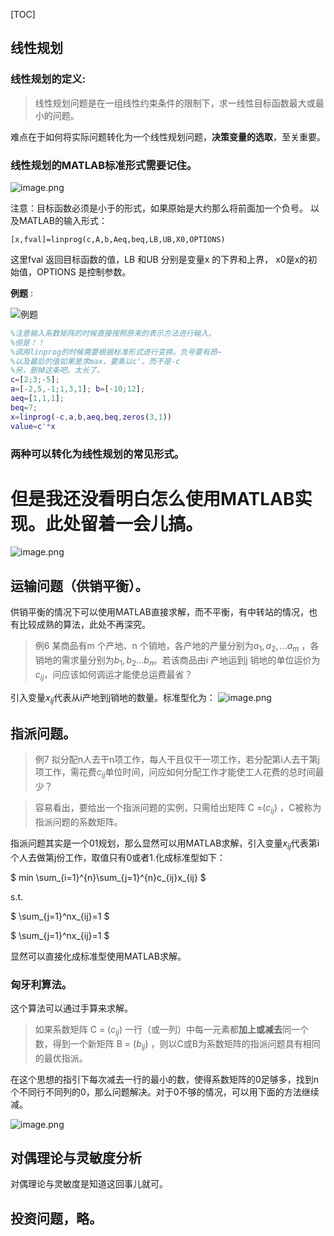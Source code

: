 
 [TOC]

## 线性规划
### 线性规划的定义:
>线性规划问题是在一组线性约束条件的限制下，求一线性目标函数最大或最小的问题。

 难点在于如何将实际问题转化为一个线性规划问题，**决策变量的选取**，至关重要。

### 线性规划的MATLAB标准形式需要记住。
![image.png](https://upload-images.jianshu.io/upload_images/8518563-49dcc5cf6b63148f.png?imageMogr2/auto-orient/strip%7CimageView2/2/w/1240)

注意：目标函数必须是小于的形式，如果原始是大约那么将前面加一个负号。
以及MATLAB的输入形式：

`[x,fval]=linprog(c,A,b,Aeq,beq,LB,UB,X0,OPTIONS)`

这里fval 返回目标函数的值，LB 和UB 分别是变量x 的下界和上界， x0是x的初始值，OPTIONS 是控制参数。

**例题** :

![例题](https://upload-images.jianshu.io/upload_images/8518563-43b18aa983b39bbb.png?imageMogr2/auto-orient/strip%7CimageView2/2/w/1240)


```matlab
%注意输入系数矩阵的时候直接按照原来的表示方法进行输入。
%但是！！
%调用linprog的时候需要根据标准形式进行变换。负号要有昂~
%以及最后的值如果是求max，要乘以c'。而不是-c
%另，删掉这条吧。太长了。
c=[2;3;-5];
a=[-2,5,-1;1,3,1]; b=[-10;12];
aeq=[1,1,1];
beq=7;
x=linprog(-c,a,b,aeq,beq,zeros(3,1))
value=c'*x
```
### 两种可以转化为线性规划的常见形式。
# 但是我还没看明白怎么使用MATLAB实现。此处留着一会儿搞。
![image.png](https://upload-images.jianshu.io/upload_images/8518563-38b5c5e6f22d9897.png?imageMogr2/auto-orient/strip%7CimageView2/2/w/1240)


## 运输问题（供销平衡）。

供销平衡的情况下可以使用MATLAB直接求解，而不平衡，有中转站的情况，也有比较成熟的算法，此处不再深究。

>例6 某商品有m 个产地、n 个销地，各产地的产量分别为$a_1,a_2,...a_m$ ，各销地的需求量分别为$b_1,b_2...b_n$。若该商品由i 产地运到j 销地的单位运价为$c_{ij}$，问应该如何调运才能使总运费最省？

引入变量$x_{ij}$代表从i产地到j销地的数量。标准型化为：
![image.png](https://upload-images.jianshu.io/upload_images/8518563-ef3e6a9edee6cab8.png?imageMogr2/auto-orient/strip%7CimageView2/2/w/1240)


## 指派问题。
>例7 拟分配n人去干n项工作，每人干且仅干一项工作，若分配第i人去干第j项工作，需花费$c_{ij}$单位时间，问应如何分配工作才能使工人花费的总时间最少？

>容易看出，要给出一个指派问题的实例，只需给出矩阵 C =($c_{ij}$) ，C被称为指派问题的系数矩阵。

指派问题其实是一个01规划，那么显然可以用MATLAB求解，引入变量$x_{ij}$代表第i个人去做第j份工作，取值只有0或者1.化成标准型如下：

$
min \sum_{i=1}^{n}\sum_{j=1}^{n}c_{ij}x_{ij}
$

s.t.

$
\sum_{j=1}^nx_{ij}=1
$

$
\sum_{j=1}^nx_{ij}=1
$

显然可以直接化成标准型使用MATLAB求解。
### 匈牙利算法。
这个算法可以通过手算来求解。
>如果系数矩阵 C = ($c_{ij}$) 一行（或一列）中每一元素都**加上或减去**同一个数，得到一个新矩阵 B = ($b_{ij}$) ，则以C或B为系数矩阵的指派问题具有相同的最优指派。

在这个思想的指引下每次减去一行的最小的数，使得系数矩阵的0足够多，找到n个不同行不同列的0，那么问题解决。对于0不够的情况，可以用下面的方法继续减。

![image.png](https://upload-images.jianshu.io/upload_images/8518563-2adaa7b3df8a759b.png?imageMogr2/auto-orient/strip%7CimageView2/2/w/1240)

## 对偶理论与灵敏度分析
对偶理论与灵敏度是知道这回事儿就可。

## 投资问题，略。

